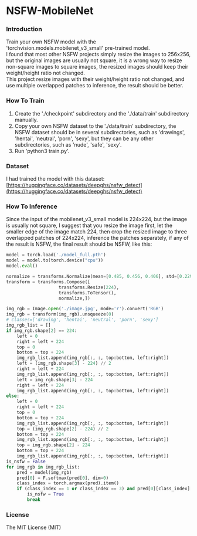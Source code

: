 # NSFW-MobileNet
### Introduction
Train your own NSFW model with the 'torchvision.models.mobilenet_v3_small' pre-trained model.  
I found that most other NSFW projects simply resize the images to 256x256, but the original images are usually not square, it is a wrong way to resize non-square images to square images, the resized images should keep their weight/height ratio not changed.  
This project resize images with their weight/height ratio not changed, and use multiple overlapped patches to inference, the result should be better.
### How To Train
1. Create the './checkpoint' subdirectory and the './data/train' subdirectory manually.
2. Copy your own NSFW dataset to the './data/train' subdirectory, the NSFW dataset should be in several subdirectories, such as 'drawings', 'hentai', 'neutral', 'porn', 'sexy', but they can be any other subdirectories, such as 'nude', 'safe', 'sexy'.
3. Run 'python3 train.py'.
### Dataset
I had trained the model with this dataset: [https://huggingface.co/datasets/deepghs/nsfw_detect](https://huggingface.co/datasets/deepghs/nsfw_detect)
### How To Inference
Since the input of the mobilenet_v3_small model is 224x224, but the image is usually not square, I suggest that you resize the image first, let the smaller edge of the image match 224, then crop the resized image to three overlapped patches of 224x224, inference the patches separately, if any of the result is NSFW, the final result should be NSFW, like this:
```python
model = torch.load('./model_full.pth')
model = model.to(torch.device("cpu"))
model.eval()

normalize = transforms.Normalize(mean=[0.485, 0.456, 0.406], std=[0.229, 0.224, 0.225])
transform = transforms.Compose([
                    transforms.Resize(224),
                    transforms.ToTensor(),
                    normalize,])

img_rgb = Image.open('./image.jpg', mode='r').convert('RGB')
img_rgb = transform(img_rgb).unsqueeze(0)
# classes=['drawing', 'hentai', 'neutral', 'porn', 'sexy']
img_rgb_list = []
if img_rgb.shape[2] == 224:
    left = 0
    right = left + 224
    top = 0
    bottom = top + 224
    img_rgb_list.append(img_rgb[:, :, top:bottom, left:right])
    left = (img_rgb.shape[3] - 224) // 2
    right = left + 224
    img_rgb_list.append(img_rgb[:, :, top:bottom, left:right])
    left = img_rgb.shape[3] - 224
    right = left + 224
    img_rgb_list.append(img_rgb[:, :, top:bottom, left:right])
else:
    left = 0
    right = left + 224
    top = 0
    bottom = top + 224
    img_rgb_list.append(img_rgb[:, :, top:bottom, left:right])
    top = (img_rgb.shape[2] - 224) // 2
    bottom = top + 224
    img_rgb_list.append(img_rgb[:, :, top:bottom, left:right])
    top = img_rgb.shape[2] - 224
    bottom = top + 224
    img_rgb_list.append(img_rgb[:, :, top:bottom, left:right])
is_nsfw = False
for img_rgb in img_rgb_list:
    pred = model(img_rgb)
    pred[0] = F.softmax(pred[0], dim=0)
    class_index = torch.argmax(pred).item()
    if (class_index == 1 or class_index == 3) and pred[0][class_index].item() > 0.8:
        is_nsfw = True
        break
```
### License
The MIT License (MIT)
